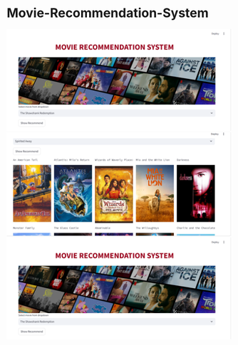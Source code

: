 ﻿# Movie-Recommendation-System
![screenshot](screenshot/pic1.png)
![screenshot](screenshot/pic2.png)
![screenshot](screenshot/pic1.png)

